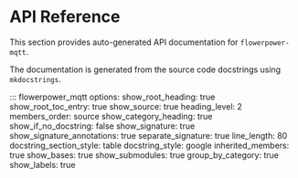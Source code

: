 # API Reference

This section provides auto-generated API documentation for `flowerpower-mqtt`.

The documentation is generated from the source code docstrings using `mkdocstrings`.

::: flowerpower_mqtt
    options:
      show_root_heading: true
      show_root_toc_entry: true
      show_source: true
      heading_level: 2
      members_order: source
      show_category_heading: true
      show_if_no_docstring: false
      show_signature: true
      show_signature_annotations: true
      separate_signature: true
      line_length: 80
      docstring_section_style: table
      docstring_style: google
      inherited_members: true
      show_bases: true
      show_submodules: true
      group_by_category: true
      show_labels: true
